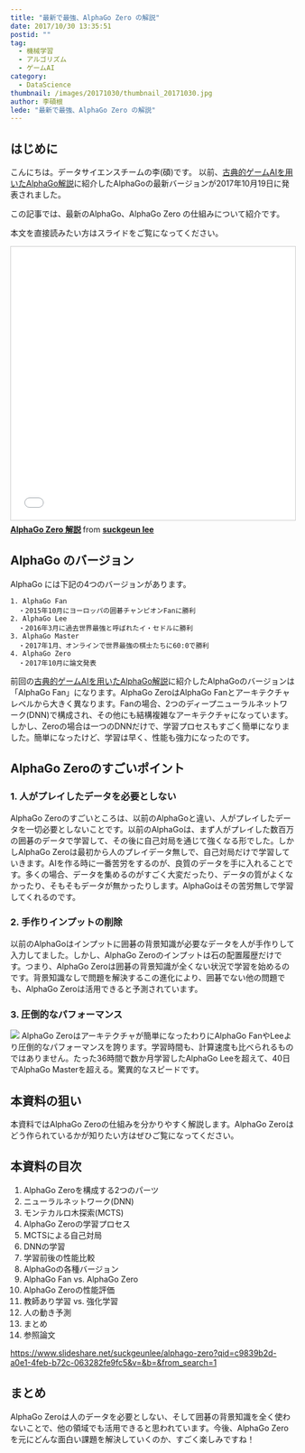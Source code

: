 ```yaml
---
title: "最新で最強、AlphaGo Zero の解説"
date: 2017/10/30 13:35:51
postid: ""
tag:
  - 機械学習
  - アルゴリズム
  - ゲームAI
category:
  - DataScience
thumbnail: /images/20171030/thumbnail_20171030.jpg
author: 李碩根
lede: "最新で最強、AlphaGo Zero の解説"
---
```

## はじめに

こんにちは。データサイエンスチームの李(碩)です。
以前、[古典的ゲームAIを用いたAlphaGo解説](/articles/20170804/)に紹介したAlphaGoの最新バージョンが2017年10月19日に発表されました。

この記事では、最新のAlphaGo、AlphaGo Zero の仕組みについて紹介です。

本文を直接読みたい方はスライドをご覧になってください。

<iframe src="//www.slideshare.net/slideshow/embed_code/key/11fEDJ3WaXrLww" width="595" height="485" frameborder="0" marginwidth="0" marginheight="0" scrolling="no" style="border:1px solid #CCC; border-width:1px; margin-bottom:5px; max-width: 100%;" allowfullscreen> </iframe> <div style="margin-bottom:5px"> <strong> <a href="//www.slideshare.net/suckgeunlee/alphago-zero" title="AlphaGo Zero 解説" target="_blank">AlphaGo Zero 解説</a> </strong> from <strong><a href="https://www.slideshare.net/suckgeunlee" target="_blank">suckgeun lee</a></strong> </div>

## AlphaGo のバージョン

AlphaGo には下記の4つのバージョンがあります。

    1. AlphaGo Fan
      ・2015年10月にヨーロッパの囲碁チャンピオンFanに勝利
    2. AlphaGo Lee
      ・2016年3月に過去世界最強と呼ばれたイ・セドルに勝利
    3. AlphaGo Master
      ・2017年1月、オンラインで世界最強の棋士たちに60:0で勝利
    4. AlphaGo Zero
      ・2017年10月に論文発表

前回の[古典的ゲームAIを用いたAlphaGo解説](/articles/20170804/)に紹介したAlphaGoのバージョンは「AlphaGo Fan」になります。AlphaGo ZeroはAlphaGo Fanとアーキテクチャレベルから大きく異なります。Fanの場合、2つのディープニューラルネットワーク(DNN)で構成され、その他にも結構複雑なアーキテクチャになっています。しかし、Zeroの場合は一つのDNNだけで、学習プロセスもすごく簡単になりました。簡単になったけど、学習は早く、性能も強力になったのです。

## AlphaGo Zeroのすごいポイント

### 1. 人がプレイしたデータを必要としない

AlphaGo Zeroのすごいところは、以前のAlphaGoと違い、人がプレイしたデータを一切必要としないことです。以前のAlphaGoは、まず人がプレイした数百万の囲碁のデータで学習して、その後に自己対局を通じて強くなる形でした。しかしAlphaGo Zeroは最初から人のプレイデータ無しで、自己対局だけで学習していきます。AIを作る時に一番苦労をするのが、良質のデータを手に入れることです。多くの場合、データを集めるのがすごく大変だったり、データの質がよくなかったり、そもそもデータが無かったりします。AlphaGoはその苦労無しで学習してくれるのです。

### 2. 手作りインプットの削除

以前のAlphaGoはインプットに囲碁の背景知識が必要なデータを人が手作りして入力してました。しかし、AlphaGo Zeroのインプットは石の配置履歴だけです。つまり、AlphaGo Zeroは囲碁の背景知識が全くない状況で学習を始めるのです。背景知識なしで問題を解決するこの進化により、囲碁でない他の問題でも、AlphaGo Zeroは活用できると予測されています。

### 3. 圧倒的なパフォーマンス

<img src="/images/20171030/photo_20171030_01.png" loading="lazy">
AlphaGo Zeroはアーキテクチャが簡単になったわりにAlphaGo FanやLeeより圧倒的なパフォーマンスを誇ります。学習時間も、計算速度も比べられるものではありません。たった36時間で数か月学習したAlphaGo Leeを超えて、40日でAlphaGo Masterを超える。驚異的なスピードです。

## 本資料の狙い

本資料ではAlphaGo Zeroの仕組みを分かりやすく解説します。AlphaGo Zeroはどう作られているかが知りたい方はぜひご覧になってください。

## 本資料の目次

1. AlphaGo Zeroを構成する2つのパーツ
1. ニューラルネットワーク(DNN)
2. モンテカルロ木探索(MCTS)
2. AlphaGo Zeroの学習プロセス
1. MCTSによる自己対局
2. DNNの学習
3. 学習前後の性能比較
3. AlphaGoの各種バージョン
4. AlphaGo Fan vs. AlphaGo Zero
5. AlphaGo Zeroの性能評価
6. 教師あり学習 vs. 強化学習
7. 人の動き予測
8. まとめ
9. 参照論文

https://www.slideshare.net/suckgeunlee/alphago-zero?qid=c9839b2d-a0e1-4feb-b72c-063282fe9fc5&v=&b=&from_search=1

## まとめ

AlphaGo Zeroは人のデータを必要としない、そして囲碁の背景知識を全く使わないことで、他の領域でも活用できると思われています。今後、AlphaGo Zeroを元にどんな面白い課題を解決していくのか、すごく楽しみですね！
